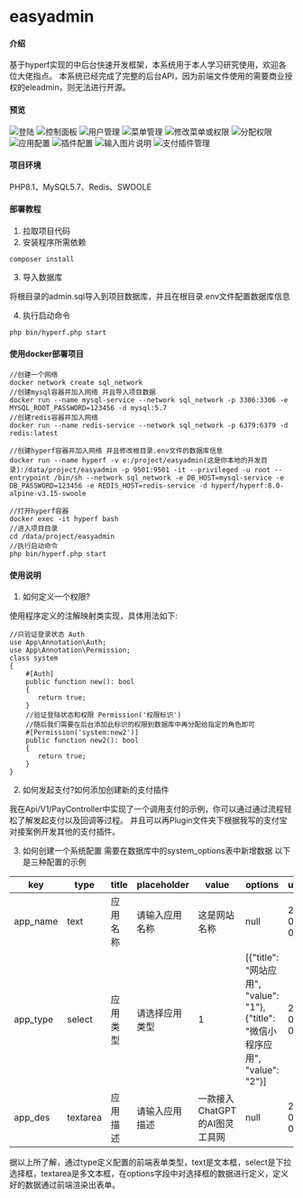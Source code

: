 # easyadmin

#### 介绍
基于hyperf实现的中后台快速开发框架，本系统用于本人学习研究使用，欢迎各位大佬指点。
本系统已经完成了完整的后台API，因为前端文件使用的需要商业授权的eleadmin，则无法进行开源。

#### 预览
![登陆](demo/202305011558191.png)
![控制面板](demo/202305011558192.png)
![用户管理](demo/202305011558193.png)
![菜单管理](demo/202305011558194.png)
![修改菜单或权限](demo/202305011558195.png)
![分配权限](demo/202305011558196.png)
![应用配置](demo/202305011558197.png)
![插件配置](demo/202305011558198.png)
![输入图片说明](demo/202305011558199.png)
![支付插件管理](demo/20230501155819.png)

#### 项目环境
PHP8.1、MySQL5.7、Redis、SWOOLE

#### 部署教程
1. 拉取项目代码
2. 安装程序所需依赖

```
composer install
```
3. 导入数据库

将根目录的admin.sql导入到项目数据库，并且在根目录.env文件配置数据库信息

4. 执行启动命令

```
php bin/hyperf.php start
```
#### 使用docker部署项目


```
//创建一个网络
docker network create sql_network
//创建mysql容器并加入网络 并且导入项目数据
docker run --name mysql-service --network sql_network -p 3306:3306 -e MYSQL_ROOT_PASSWORD=123456 -d mysql:5.7
//创建redis容器并加入网络
docker run --name redis-service --network sql_network -p 6379:6379 -d redis:latest

//创建hyperf容器并加入网络 并且修改根目录.env文件的数据库信息
docker run --name hyperf -v e:/project/easyadmin(这是你本地的开发目录):/data/project/easyadmin -p 9501:9501 -it --privileged -u root --entrypoint /bin/sh --network sql_network -e DB_HOST=mysql-service -e DB_PASSWORD=123456 -e REDIS_HOST=redis-service -d hyperf/hyperf:8.0-alpine-v3.15-swoole

//打开hyperf容器
docker exec -it hyperf bash
//进入项目目录
cd /data/project/easyadmin
//执行启动命令
php bin/hyperf.php start
```




#### 使用说明

1. 如何定义一个权限?

使用程序定义的注解映射类实现，具体用法如下:
```
//只验证登录状态 Auth
use App\Annotation\Auth;
use App\Annotation\Permission;
class system
{
    #[Auth]
    public function new(): bool
    {
       return true;
    }
    //验证登陆状态和权限 Permission('权限标识')
    //随后我们需要在后台添加此标识的权限到数据库中再分配给指定的角色即可
    #[Permission('system:new2')]
    public function new2(): bool
    {
       return true;
    }
}
```

2. 如何发起支付?如何添加创建新的支付插件

我在Api/V1/PayController中实现了一个调用支付的示例，你可以通过通过流程轻松了解发起支付以及回调等过程。
并且可以再Plugin文件夹下根据我写的支付宝对接案例开发其他的支付插件。

3. 如何创建一个系统配置
   需要在数据库中的system_options表中新增数据
   以下是三种配置的示例

|key|type|title|placeholder|value|options|updated_at|created_at|
|--|--|--|--|--|--|--|--|
|app_name|text|应用名称|请输入应用名称|这是网站名称|null|2023-04-03 09:46:37|2023-04-03 09:46:37|
|app_type|select|应用类型|请选择应用类型|1|[{"title": "网站应用", "value": "1"}, {"title": "微信小程序应用", "value": "2"}]|2023-04-03 09:46:37|2023-04-03 09:46:37|
|app_des|textarea|应用描述|请输入应用描述|一款接入ChatGPT的AI图灵工具网|null|2023-04-03 09:46:37|2023-04-03 09:46:37|


据以上所了解，通过type定义配置的前端表单类型，text是文本框，select是下拉选择框，textarea是多文本框，在options字段中对选择框的数据进行定义，定义好的数据通过前端渲染出表单。